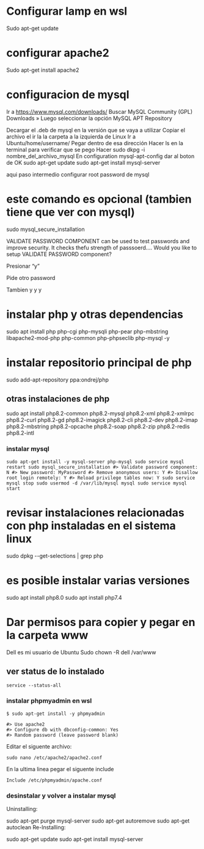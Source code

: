 # Configurar lamp en wsl

Sudo apt-get update

# configurar apache2

Sudo apt-get install apache2

# configuracion de mysql

Ir a https://www.mysql.com/downloads/
Buscar MySQL Community (GPL) Downloads »
Luego seleccionar la opción MySQL APT Repository

Decargar el .deb de mysql en la versión que se vaya a utilizar
Copiar el archivo el ir la la carpeta a la izquierda de Linux
Ir a Ubuntu/home/username/
Pegar dentro de esa dirección
Hacer ls en la terminal para verificar que se pego
Hacer sudo dkpg -i nombre_del_archivo_mysql
En configuration mysql-apt-config dar al boton de OK
sudo apt-get update
sudo apt-get install mysql-server

aqui paso intermedio configurar root password de mysql


# este comando es opcional (tambien tiene que ver con mysql)
sudo mysql_secure_installation

VALIDATE PASSWORD COMPONENT can be used to test passwords and improve security. It checks thefu strength of passsoerd….
Would you like to setup VALIDATE PASSWORD component?

Presionar “y”

Pide otro password

Tambien y y y

# instalar php y otras dependencias
sudo apt install php php-cgi php-mysqli php-pear php-mbstring libapache2-mod-php php-common php-phpseclib php-mysql -y

# instalar repositorio principal de php
sudo add-apt-repository ppa:ondrej/php

## otras instalaciones de php
sudo apt install php8.2-common php8.2-mysql php8.2-xml php8.2-xmlrpc php8.2-curl php8.2-gd php8.2-imagick php8.2-cli php8.2-dev php8.2-imap php8.2-mbstring php8.2-opcache php8.2-soap php8.2-zip php8.2-redis php8.2-intl

### instalar mysql

`sudo apt-get install -y mysql-server php-mysql
sudo service mysql restart
sudo mysql_secure_installation
    #> Validate password component: N
    #> New password: MyPassword
    #> Remove anonymous users: Y
    #> Disallow root login remotely: Y
    #> Reload privilege tables now: Y
sudo service mysql stop
sudo usermod -d /var/lib/mysql mysql
sudo service mysql start `


# revisar instalaciones relacionadas con php instaladas en el sistema linux
sudo dpkg --get-selections | grep php


# es posible instalar varias versiones
sudo apt install php8.0
sudo apt install php7.4


# Dar permisos para copier y pegar en la carpeta www
Dell es mi usuario de Ubuntu
Sudo chown -R dell /var/www


## ver status de lo instalado

`service --status-all`


### instalar phpmyadmin en wsl

`$ sudo apt-get install -y phpmyadmin`

    #> Use apache2
    #> Configure db with dbconfig-common: Yes
    #> Random password (leave password blank)

Editar el siguente archivo:

`sudo nano /etc/apache2/apache2.conf`

En la ultima linea pegar el siguente include

`Include /etc/phpmyadmin/apache.conf`

### desinstalar y volver a instalar mysql

Uninstalling:

sudo apt-get purge mysql-server
sudo apt-get autoremove
sudo apt-get autoclean
Re-Installing:

sudo apt-get update
sudo apt-get install mysql-server

